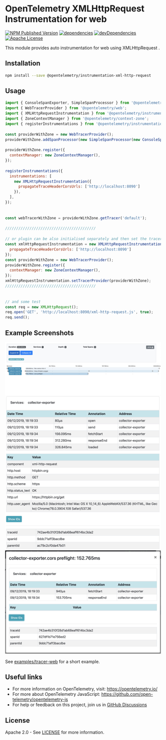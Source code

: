 # OpenTelemetry XMLHttpRequest Instrumentation for web

[![NPM Published Version][npm-img]][npm-url]
[![dependencies][dependencies-image]][dependencies-url]
[![devDependencies][devDependencies-image]][devDependencies-url]
[![Apache License][license-image]][license-image]

This module provides auto instrumentation for web using XMLHttpRequest .

## Installation

```bash
npm install --save @opentelemetry/instrumentation-xml-http-request
```

## Usage

```js
import { ConsoleSpanExporter, SimpleSpanProcessor } from '@opentelemetry/tracing';
import { WebTracerProvider } from '@opentelemetry/web';
import { XMLHttpRequestInstrumentation } from '@opentelemetry/instrumentation-xml-http-request';
import { ZoneContextManager } from '@opentelemetry/context-zone';
import { registerInstrumentations } from '@opentelemetry/instrumentation';

const providerWithZone = new WebTracerProvider();
providerWithZone.addSpanProcessor(new SimpleSpanProcessor(new ConsoleSpanExporter()));

providerWithZone.register({
  contextManager: new ZoneContextManager(),
});

registerInstrumentations({
  instrumentations: [
    new XMLHttpRequestInstrumentation({
      propagateTraceHeaderCorsUrls: ['http://localhost:8090']
    }),
  ],
});


const webTracerWithZone = providerWithZone.getTracer('default');

/////////////////////////////////////////

// or plugin can be also initialised separately and then set the tracer provider or meter provider
const xmlHttpRequestInstrumentation = new XMLHttpRequestInstrumentation({
  propagateTraceHeaderCorsUrls: ['http://localhost:8090']
});
const providerWithZone = new WebTracerProvider();
providerWithZone.register({
  contextManager: new ZoneContextManager(),
});
xmlHttpRequestInstrumentation.setTracerProvider(providerWithZone);
/////////////////////////////////////////


// and some test
const req = new XMLHttpRequest();
req.open('GET', 'http://localhost:8090/xml-http-request.js', true);
req.send();

```

## Example Screenshots

![Screenshot of the running example](images/main.jpg)
![Screenshot of the running example](images/request.jpg)
![Screenshot of the running example](images/cors.jpg)

See [examples/tracer-web](https://github.com/open-telemetry/opentelemetry-js/tree/main/examples/tracer-web) for a short example.

## Useful links

- For more information on OpenTelemetry, visit: <https://opentelemetry.io/>
- For more about OpenTelemetry JavaScript: <https://github.com/open-telemetry/opentelemetry-js>
- For help or feedback on this project, join us in [GitHub Discussions][discussions-url]

## License

Apache 2.0 - See [LICENSE][license-url] for more information.

[discussions-url]: https://github.com/open-telemetry/opentelemetry-js/discussions
[license-url]: https://github.com/open-telemetry/opentelemetry-js/blob/main/LICENSE
[license-image]: https://img.shields.io/badge/license-Apache_2.0-green.svg?style=flat
[dependencies-image]: https://status.david-dm.org/gh/open-telemetry/opentelemetry-js.svg?path=packages%2Fopentelemetry-instrumentation-xml-http-request
[dependencies-url]: https://david-dm.org/open-telemetry/opentelemetry-js?path=packages%2Fopentelemetry-instrumentation-xml-http-request
[devDependencies-image]: https://status.david-dm.org/gh/open-telemetry/opentelemetry-js.svg?path=packages%2Fopentelemetry-instrumentation-xml-http-request&type=dev
[devDependencies-url]: https://david-dm.org/open-telemetry/opentelemetry-js?path=packages%2Fopentelemetry-instrumentation-xml-http-request&type=dev
[npm-url]: https://www.npmjs.com/package/@opentelemetry/instrumentation-xml-http-request
[npm-img]: https://badge.fury.io/js/%40opentelemetry%2Finstrumentation-xml-http-request.svg
